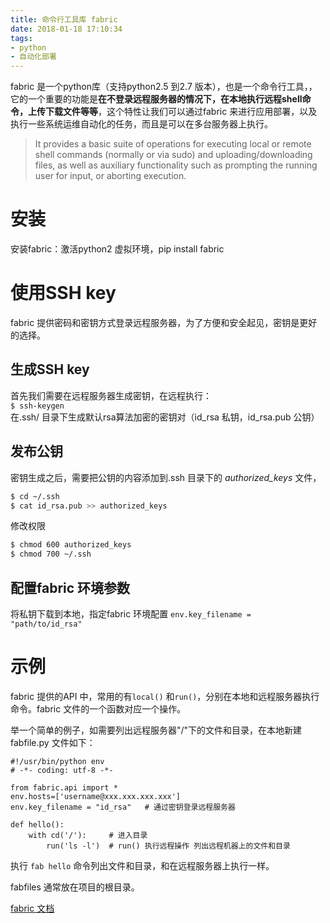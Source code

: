 ```yaml
---
title: 命令行工具库 fabric
date: 2018-01-18 17:10:34
tags:
- python
- 自动化部署
---
```

fabric 是一个python库（支持python2.5 到2.7 版本），也是一个命令行工具，，它的一个重要的功能是**在不登录远程服务器的情况下，在本地执行远程shell命令，上传下载文件等等**，这个特性让我们可以通过fabric 来进行应用部署，以及执行一些系统运维自动化的任务，而且是可以在多台服务器上执行。

> It provides a basic suite of operations for executing local or remote shell commands (normally or via sudo) and uploading/downloading files, as well as auxiliary functionality such as prompting the running user for input, or aborting execution.

<!-- more -->

# 安装
安装fabric：激活python2 虚拟环境，pip install fabric


# 使用SSH key
fabric 提供密码和密钥方式登录远程服务器，为了方便和安全起见，密钥是更好的选择。
## 生成SSH key
首先我们需要在远程服务器生成密钥，在远程执行：  
`$ ssh-keygen`  
在.ssh/ 目录下生成默认rsa算法加密的密钥对（id_rsa 私钥，id_rsa.pub 公钥）
## 发布公钥
密钥生成之后，需要把公钥的内容添加到.ssh 目录下的 _authorized_keys_ 文件，  
``` bash
$ cd ~/.ssh
$ cat id_rsa.pub >> authorized_keys
```  
修改权限
```bash
$ chmod 600 authorized_keys
$ chmod 700 ~/.ssh
```
## 配置fabric 环境参数
将私钥下载到本地，指定fabric 环境配置
`env.key_filename = "path/to/id_rsa"`


# 示例
fabric 提供的API 中，常用的有`local()` 和`run()`，分别在本地和远程服务器执行命令。fabric 文件的一个函数对应一个操作。 

举一个简单的例子，如需要列出远程服务器"/"下的文件和目录，在本地新建fabfile.py 文件如下：

```$python
#!/usr/bin/python env
# -*- coding: utf-8 -*-

from fabric.api import *
env.hosts=['username@xxx.xxx.xxx.xxx']
env.key_filename = "id_rsa"   # 通过密钥登录远程服务器

def hello():
    with cd('/'):     # 进入目录
        run('ls -l')  # run() 执行远程操作 列出远程机器上的文件和目录
```

执行 `fab hello` 命令列出文件和目录，和在远程服务器上执行一样。

fabfiles 通常放在项目的根目录。

[fabric 文档](http://docs.fabfile.org/en/1.14/)